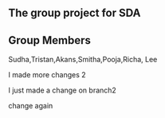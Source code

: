 ## The group project for SDA

## Group Members

Sudha,Tristan,Akans,Smitha,Pooja,Richa, Lee


I made more changes 2

I just made a change on branch2

change again


